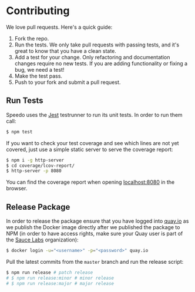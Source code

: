 Contributing
============

We love pull requests. Here's a quick guide:

1. Fork the repo.
2. Run the tests. We only take pull requests with passing tests, and it's great to know that you have a clean state.
3. Add a test for your change. Only refactoring and documentation changes require no new tests. If you are adding functionality or fixing a bug, we need a test!
4. Make the test pass.
5. Push to your fork and submit a pull request.

## Run Tests

Speedo uses the [Jest](https://jestjs.io/) testrunner to run its unit tests. In order to run them call:

```sh
$ npm test
```

If you want to check your test coverage and see which lines are not yet covered, just use a simple static server to serve the coverage report:

```sh
$ npm i -g http-server
$ cd coverage/lcov-report/
$ http-server -p 8080
```

You can find the coverage report when opening [localhost:8080](http://localhost:8080) in the browser.

## Release Package

In order to release the package ensure that you have logged into [quay.io](https://quay.io/) as we publish the Docker image directly after we published the package to NPM (in order to have access rights, make sure your Quay user is part of the [Sauce Labs](https://quay.io/organization/saucelabs) organization):

```sh
$ docker login -u="<username>" -p="<password>" quay.io
```

Pull the latest commits from the `master` branch and run the release script:

```sh
$ npm run release # patch release
# $ npm run release:minor # minor release
# $ npm run release:major # major release
```
